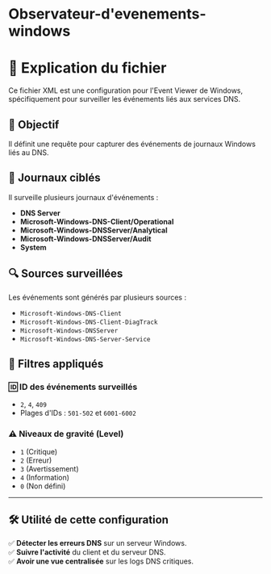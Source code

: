 # Observateur-d'evenements-windows
# 📌 Explication du fichier  

Ce fichier XML est une configuration pour l'Event Viewer de Windows, spécifiquement pour surveiller les événements liés aux services DNS.  

## 🎯 Objectif  
Il définit une requête pour capturer des événements de journaux Windows liés au DNS.  

## 📂 Journaux ciblés  
Il surveille plusieurs journaux d'événements :  
- **DNS Server**  
- **Microsoft-Windows-DNS-Client/Operational**  
- **Microsoft-Windows-DNSServer/Analytical**  
- **Microsoft-Windows-DNSServer/Audit**  
- **System**  

## 🔍 Sources surveillées  
Les événements sont générés par plusieurs sources :  
- `Microsoft-Windows-DNS-Client`  
- `Microsoft-Windows-DNS-Client-DiagTrack`  
- `Microsoft-Windows-DNSServer`  
- `Microsoft-Windows-DNS-Server-Service`  

## 🎯 Filtres appliqués  
### **🆔 ID des événements surveillés**  
- `2`, `4`, `409`  
- Plages d'IDs : `501-502` et `6001-6002`  

### **⚠️ Niveaux de gravité (Level)**  
- `1` (Critique)  
- `2` (Erreur)  
- `3` (Avertissement)  
- `4` (Information)  
- `0` (Non défini)  

---

## 🛠 Utilité de cette configuration  
✅ **Détecter les erreurs DNS** sur un serveur Windows.  
✅ **Suivre l'activité** du client et du serveur DNS.  
✅ **Avoir une vue centralisée** sur les logs DNS critiques.  
